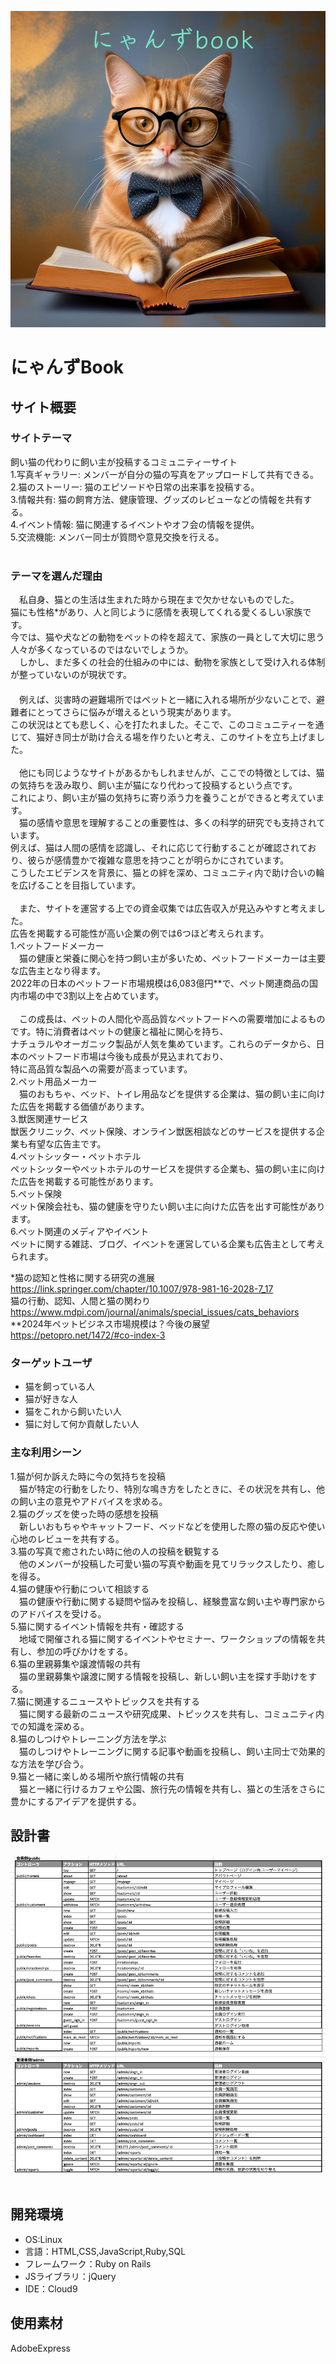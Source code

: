 ![サンプル画像](app/assets/images/nyans.png)
# にゃんずBook

## サイト概要
### サイトテーマ
飼い猫の代わりに飼い主が投稿するコミュニティーサイト<br>
 1.写真ギャラリー: メンバーが自分の猫の写真をアップロードして共有できる。<br>
 2.猫のストーリー: 猫のエピソードや日常の出来事を投稿する。<br>
 3.情報共有: 猫の飼育方法、健康管理、グッズのレビューなどの情報を共有する。<br>
 4.イベント情報: 猫に関連するイベントやオフ会の情報を提供。<br>
 5.交流機能: メンバー同士が質問や意見交換を行える。<br>
​
### テーマを選んだ理由
　私自身、猫との生活は生まれた時から現在まで欠かせないものでした。<br>
猫にも性格*があり、人と同じように感情を表現してくれる愛くるしい家族です。<br>
今では、猫や犬などの動物をペットの枠を超えて、家族の一員として大切に思う人々が多くなっているのではないでしょうか。<br>
　しかし、まだ多くの社会的仕組みの中には、動物を家族として受け入れる体制が整っていないのが現状です。<br>
　<br>
　例えば、災害時の避難場所ではペットと一緒に入れる場所が少ないことで、避難者にとってさらに悩みが増えるという現実があります。<br>
この状況はとても悲しく、心を打たれました。そこで、このコミュニティーを通じて、猫好き同士が助け合える場を作りたいと考え、このサイトを立ち上げました。<br>
<br>
　他にも同じようなサイトがあるかもしれませんが、ここでの特徴としては、猫の気持ちを汲み取り、飼い主が猫になり代わって投稿するという点です。<br>
これにより、飼い主が猫の気持ちに寄り添う力を養うことができると考えています。
<br>
　猫の感情や意思を理解することの重要性は、多くの科学的研究でも支持されています。<br>
例えば、猫は人間の感情を認識し、それに応じて行動することが確認されており、彼らが感情豊かで複雑な意思を持つことが明らかにされています。<br>
こうしたエビデンスを背景に、猫との絆を深め、コミュニティ内で助け合いの輪を広げることを目指しています。<br>
<br>
　また、サイトを運営する上での資金収集では広告収入が見込みやすと考えました。<br>
広告を掲載する可能性が高い企業の例では6つほど考えられます。<br>
1.ペットフードメーカー<br>
　猫の健康と栄養に関心を持つ飼い主が多いため、ペットフードメーカーは主要な広告主となり得ます。<br>
2022年の日本のペットフード市場規模は6,083億円**で、ペット関連商品の国内市場の中で3割以上を占めています。<br>
<br>
　この成長は、ペットの人間化や高品質なペットフードへの需要増加によるものです。特に消費者はペットの健康と福祉に関心を持ち、<br>
ナチュラルやオーガニック製品が人気を集めています。これらのデータから、日本のペットフード市場は今後も成長が見込まれており、<br>
特に高品質な製品への需要が高まっています。<br>
2.ペット用品メーカー<br>
　猫のおもちゃ、ベッド、トイレ用品などを提供する企業は、猫の飼い主に向けた広告を掲載する価値があります。<br>
3.獣医関連サービス<br>
獣医クリニック、ペット保険、オンライン獣医相談などのサービスを提供する企業も有望な広告主です。<br>
4.ペットシッター・ペットホテル<br>
ペットシッターやペットホテルのサービスを提供する企業も、猫の飼い主に向けた広告を掲載する可能性があります。<br>
5.ペット保険<br>
ペット保険会社も、猫の健康を守りたい飼い主に向けた広告を出す可能性があります。<br>
6.ペット関連のメディアやイベント<br>
ペットに関する雑誌、ブログ、イベントを運営している企業も広告主として考えられます。<br>

  *猫の認知と性格に関する研究の進展 https://link.springer.com/chapter/10.1007/978-981-16-2028-7_17<br>
   猫の行動、認知、人間と猫の関わり https://www.mdpi.com/journal/animals/special_issues/cats_behaviors<br>
 **2024年ペットビジネス市場規模は？今後の展望 https://petopro.net/1472/#co-index-3<br>

### ターゲットユーザ
- 猫を飼っている人
- 猫が好きな人
- 猫をこれから飼いたい人
- 猫に対して何か貢献したい人

### 主な利用シーン
1.猫が何か訴えた時に今の気持ちを投稿<br>
    　猫が特定の行動をしたり、特別な鳴き方をしたときに、その状況を共有し、他の飼い主の意見やアドバイスを求める。<br>
2.猫のグッズを使った時の感想を投稿<br>
    　新しいおもちゃやキャットフード、ベッドなどを使用した際の猫の反応や使い心地のレビューを共有する。<br>
3.猫の写真で癒されたい時に他の人の投稿を観覧する<br>
    　他のメンバーが投稿した可愛い猫の写真や動画を見てリラックスしたり、癒しを得る。<br>
4.猫の健康や行動について相談する<br>
    　猫の健康や行動に関する疑問や悩みを投稿し、経験豊富な飼い主や専門家からのアドバイスを受ける。<br>
5.猫に関するイベント情報を共有・確認する<br>
    　地域で開催される猫に関するイベントやセミナー、ワークショップの情報を共有し、参加の呼びかけをする。<br>
6.猫の里親募集や譲渡情報の共有<br>
    　猫の里親募集や譲渡に関する情報を投稿し、新しい飼い主を探す手助けをする。<br>
7.猫に関連するニュースやトピックスを共有する<br>
    　猫に関する最新のニュースや研究成果、トピックスを共有し、コミュニティ内での知識を深める。<br>
8.猫のしつけやトレーニング方法を学ぶ<br>
    　猫のしつけやトレーニングに関する記事や動画を投稿し、飼い主同士で効果的な方法を学び合う。<br>
9.猫と一緒に楽しめる場所や旅行情報の共有<br>
    　猫と一緒に行けるカフェや公園、旅行先の情報を共有し、猫との生活をさらに豊かにするアイデアを提供する。<br>
## 設計書
![設計図](app/assets/images/ApplicationDesignDocument.png)
​
## 開発環境
- OS:Linux
- 言語：HTML,CSS,JavaScript,Ruby,SQL
- フレームワーク：Ruby on Rails
- JSライブラリ：jQuery
- IDE：Cloud9
​
## 使用素材
AdobeExpress